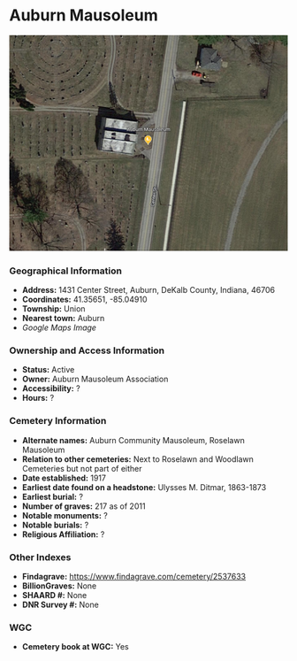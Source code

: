# Auburn Mausoleum
![Auburn Mausoleum on Google Earth](https://github.com/FyoAtEPL/DeKalbCemeteries/blob/main/images/mapImages/MausoleumEarth.png "Auburn Mausoleum on Google Earth")

### Geographical Information
- **Address:** 1431 Center Street, Auburn, DeKalb County, Indiana, 46706
- **Coordinates:** 41.35651, -85.04910
- **Township:** Union
- **Nearest town:** Auburn
- *Google Maps Image*

### Ownership and Access Information
- **Status:** Active
- **Owner:** Auburn Mausoleum Association
- **Accessibility:** ?
- **Hours:** ?

### Cemetery Information
- **Alternate names:** Auburn Community Mausoleum, Roselawn Mausoleum
- **Relation to other cemeteries:** Next to Roselawn and Woodlawn Cemeteries but not part of either
- **Date established:** 1917
- **Earliest date found on a headstone:** Ulysses M. Ditmar, 1863-1873
- **Earliest burial:** ?
- **Number of graves:** 217 as of 2011
- **Notable monuments:** ?
- **Notable burials:** ?
- **Religious Affiliation:** ?

### Other Indexes
- **Findagrave:** https://www.findagrave.com/cemetery/2537633
- **BillionGraves:** None
- **SHAARD #:** None
- **DNR Survey #:** None


### WGC
- **Cemetery book at WGC:** Yes

